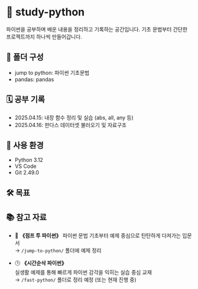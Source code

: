 # 📘 study-python

파이썬을 공부하며 배운 내용을 정리하고 기록하는 공간입니다.
기초 문법부터 간단한 프로젝트까지 하나씩 만들어갑니다.

## 📂 폴더 구성

- jump to python: 파이썬 기초문법
- pandas: pandas
  
## 🗓️ 공부 기록

- 2025.04.15: 내장 함수 정리 및 실습 (abs, all, any 등)
- 2025.04.16: 판다스 데이터셋 불러오기 및 자료구조
  
## 🧰 사용 환경

- Python 3.12
- VS Code
- Git 2.49.0
  
## 🛠️ 목표

## 📚 참고 자료

- 📘 **《점프 투 파이썬》**
  파이썬 문법 기초부터 예제 중심으로 탄탄하게 다져가는 입문서  
  → `/jump-to-python/` 폴더에 예제 정리

- 🕒 **《시간순삭 파이썬》**  
  실생활 예제를 통해 빠르게 파이썬 감각을 익히는 실습 중심 교재  
  → `/fast-python/` 폴더로 정리 예정 (또는 현재 진행 중)
